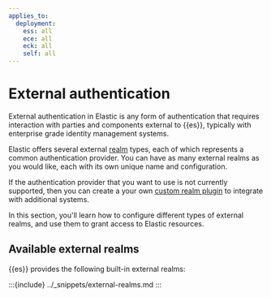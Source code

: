 ```yaml
---
applies_to:
  deployment:
    ess: all
    ece: all
    eck: all
    self: all
---
```


# External authentication

External authentication in Elastic is any form of authentication that requires interaction with parties and components external to {{es}}, typically with enterprise grade identity management systems. 

Elastic offers several external [realm](authentication-realms.md) types, each of which represents a common authentication provider. You can have as many external realms as you would like, each with its own unique name and configuration.

If the authentication provider that you want to use is not currently supported, then you can create a your own [custom realm plugin](custom.md) to integrate with additional systems.

In this section, you'll learn how to configure different types of external realms, and use them to grant access to Elastic resources.

## Available external realms

{{es}} provides the following built-in external realms:

:::{include} ../_snippets/external-realms.md
:::